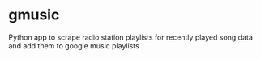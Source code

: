 # gmusic
Python app to scrape radio station playlists for recently played song data and add them to google music playlists


